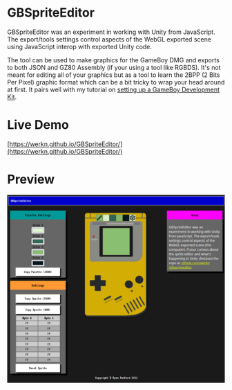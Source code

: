 # GBSpriteEditor
GBSpriteEditor was an experiment in working with Unity from JavaScript. The export/tools settings control aspects of the WebGL exported scene using JavaScript interop with exported Unity code. 

The tool can be used to make graphics for the GameBoy DMG and exports to both JSON and GZ80 Assembly (if your using a tool like RGBDS).  It's not meant for editing all of your graphics but as a tool to learn the 2BPP (2 Bits Per Pixel) graphic format which can be a bit tricky to wrap your head around at first.  It pairs well with my tutorial on [setting up a GameBoy Development Kit]().

# Live Demo

[https://werkn.github.io/GBSpriteEditor/](https://werkn.github.io/GBSpriteEditor/)

# Preview
<img src="./docs/screenshots/preview.png" alt="preview image">
